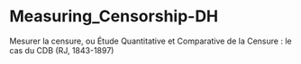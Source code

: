 # Measuring_Censorship-DH
Mesurer la censure, ou Étude Quantitative et Comparative de la Censure : le cas du CDB (RJ, 1843-1897)
